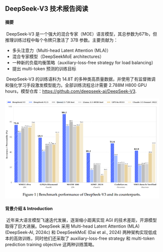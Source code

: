 ## DeepSeek-V3 技术报告阅读



#### 摘要

​	DeepSeek-V3 是一个强大的混合专家（MOE）语言模型，其总参数为671b，但推理训练过程中每个令牌只激活了 37B 参数。主要贡献为：

- 多头注意力（Multi-head Latent Attention (MLA)）
- 混合专家模型（DeepSeekMoE architectures）
- 一种新的负载均衡策略（auxiliary-loss-free strategy for load balancing）
- 提出 multi-token 预测的训练目标

​	DeepSeek-V3 的训练语料为 14.8T 的多种类高质量数据，并使用了有监督微调和强化学习手段激发模型能力。全部训练流程总计需要 2.788M H800 GPU hours，模型仓库：https://github.com/deepseek-ai/DeepSeek-V3.

![image-20250226112256290](https://raw.githubusercontent.com/VirtualCoder0/tuchuang/main/desktop/image-20250226112256290.png)

#### 背景介绍 & Introduction

​	近年来大语言模型飞速迭代发展，逐渐缩小距离实现 AGI 的技术差距，开源模型取得了巨大进展。DeepSeek 采用 Multi-head Latent Attention (MLA) (DeepSeek-AI, 2024c) 和 DeepSeekMoE (Dai et al., 2024) 两种架构实现低成本的高效训练，同时他们还采取了 auxiliary-loss-free strategy 和 multi-token prediction training objective 这两种训练策略。
